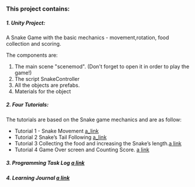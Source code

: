 ### This project contains: 

##### 1. Unity Project:

A Snake Game with the basic mechanics - movement,rotation, food collection and scoring.

The components are:
1) The main scene "scenemod". (Don't forget to open it in order to play the game!)
2) The script SnakeController
3) All the objects are prefabs.
4) Materials for the object

##### 2. Four Tutorials:

The tutorials are based on the Snake game mechanics and are as follow:

* Tutorial 1 - Snake Movement [a_link](https://github.com/felizasv/CW_1_E_Socican/blob/master/Tutorial_1.md)
* Tutorial 2 Snake’s Tail Following [a_link](https://github.com/felizasv/CW_1_E_Socican/blob/master/Tutorial_2.md)
* Tutorial 3 Collecting the food and increasing the Snake’s length.[a link](https://github.com/felizasv/CW_1_E_Socican/blob/master/Tutorial_3.md)
* Tutorial 4 Game Over screen and Counting Score. [a link](https://github.com/felizasv/CW_1_E_Socican/blob/master/Tutorial_4.md)

##### 3. Programming Task Log [a link](https://github.com/felizasv/CW_1_E_Socican/blob/master/Programming%20Task%20Log.md)

##### 4. Learning Journal [a link](https://github.com/felizasv/CW_1_E_Socican/blob/master/Learning_Journal.md)


 
 

